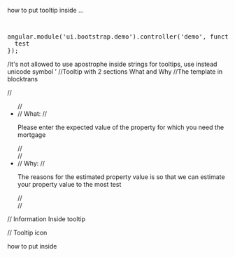 <p>how to put tooltip inside ...</p>

<pre>
<custom-popover template="recently closed MoneyPark rates tooltip' %}tooltip Recently closed MoneyPark rates"></custom-popover>
</pre>

<pre>
angular.module('ui.bootstrap.demo').controller('demo', function ($scope, $log) {
  test
});
</pre>


/It's not allowed to use apostrophe inside strings for tooltips, use instead unicode symbol &rsquo;
  //Tooltip with 2 sections What and Why
  //The template in blocktrans

  //<ul>
  //  <li>
  //      <span>What:</span>
  //      <p>Please enter the expected value of the property for which you need the mortgage</p>
  //  </li>
  //  <li>
  //     <span>Why:</span>
  //     <p>The reasons for the estimated property value is so that we can estimate your property value to the most test</p>
  //  </li>
  //</ul>

  // Information Inside tooltip

  // Tooltip icon

  how to put inside
